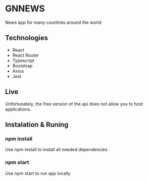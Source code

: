 # GNNEWS
News app for many countries around the world

## Technologies 
- React
- React Router
- Typescript
- Bootstrap 
- Axios
- Jest

## Live 
Unfortunately, the free version of the api does not allow you to host applications.

## Instalation & Runing 
 
 ### npm install 
 Use npm install to install all needed dependencies
 
 ### npm start
 Use npm start to run app locally 
